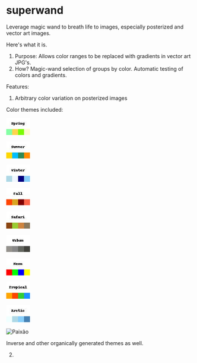 # superwand
Leverage magic wand to breath life to images, especially posterized and vector art images.

Here's what it is.

1. Purpose: Allows color ranges to be replaced with gradients in vector art JPG's.
2. How? Magic-wand selection of groups by color. Automatic testing of colors and gradients.

Features:

1. Arbitrary color variation on posterized images

Color themes included:

![Spring](/themes_jpgs/Spring.jpg)

![Summer](/themes_jpgs/Summer.jpg)

![Winter](/themes_jpgs/Winter.jpg)

![Fall](/themes_jpgs/Fall.jpg)

![Safari](/themes_jpgs/Safari.jpg)

![Urban](/themes_jpgs/Urban.jpg)

![Neon](/themes_jpgs/Neon.jpg)

![Tropical](/themes_jpgs/Tropical.jpg)

![Arctic](/themes_jpgs/Arctic.jpg)

![Paixão](/themes_jpgs/Paixão.jpg)

Inverse and other organically generated themes as well.

2. 
